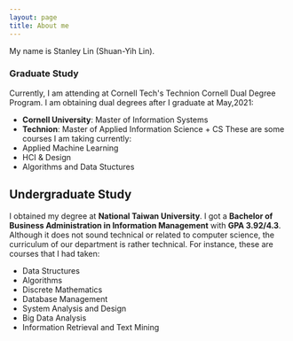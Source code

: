 ```yaml
---
layout: page
title: About me
---
```


My name is Stanley Lin (Shuan-Yih Lin).

### Graduate Study
Currently, I am attending at Cornell Tech's Technion Cornell Dual Degree Program.
I am obtaining dual degrees after I graduate at May,2021: 
- **Cornell University**: Master of Information Systems
- **Technion**: Master of Applied Information Science + CS
These are some courses I am taking currently:
- Applied Machine Learning
- HCI & Design
- Algorithms and Data Stuctures

## Undergraduate Study
I obtained my degree at **National Taiwan University**.
I got a **Bachelor of Business Administration in Information Management** with **GPA 3.92/4.3**.
Although it does not sound technical or related to computer science,
the curriculum of our department is rather technical.
For instance, these are courses that I had taken:
- Data Structures
- Algorithms
- Discrete Mathematics
- Database Management
- System Analysis and Design
- Big Data Analysis
- Information Retrieval and Text Mining
